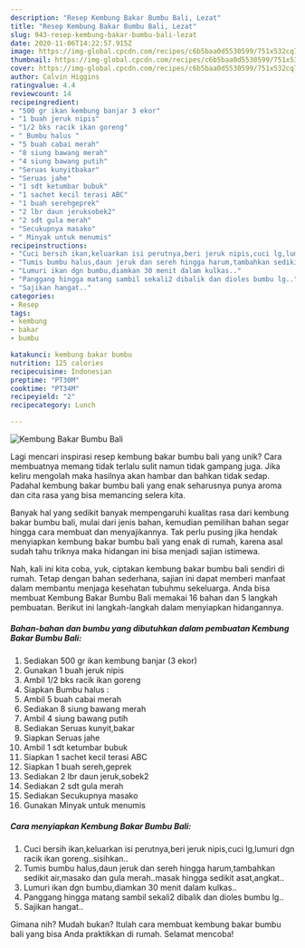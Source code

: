 ```yaml
---
description: "Resep Kembung Bakar Bumbu Bali, Lezat"
title: "Resep Kembung Bakar Bumbu Bali, Lezat"
slug: 943-resep-kembung-bakar-bumbu-bali-lezat
date: 2020-11-06T14:22:57.915Z
image: https://img-global.cpcdn.com/recipes/c6b5baa0d5530599/751x532cq70/kembung-bakar-bumbu-bali-foto-resep-utama.jpg
thumbnail: https://img-global.cpcdn.com/recipes/c6b5baa0d5530599/751x532cq70/kembung-bakar-bumbu-bali-foto-resep-utama.jpg
cover: https://img-global.cpcdn.com/recipes/c6b5baa0d5530599/751x532cq70/kembung-bakar-bumbu-bali-foto-resep-utama.jpg
author: Calvin Higgins
ratingvalue: 4.4
reviewcount: 14
recipeingredient:
- "500 gr ikan kembung banjar 3 ekor"
- "1 buah jeruk nipis"
- "1/2 bks racik ikan goreng"
- " Bumbu halus "
- "5 buah cabai merah"
- "8 siung bawang merah"
- "4 siung bawang putih"
- "Seruas kunyitbakar"
- "Seruas jahe"
- "1 sdt ketumbar bubuk"
- "1 sachet kecil terasi ABC"
- "1 buah serehgeprek"
- "2 lbr daun jeruksobek2"
- "2 sdt gula merah"
- "Secukupnya masako"
- " Minyak untuk menumis"
recipeinstructions:
- "Cuci bersih ikan,keluarkan isi perutnya,beri jeruk nipis,cuci lg,lumuri dgn racik ikan goreng..sisihkan.."
- "Tumis bumbu halus,daun jeruk dan sereh hingga harum,tambahkan sedikit air,masako dan gula merah..masak hingga sedikit asat,angkat.."
- "Lumuri ikan dgn bumbu,diamkan 30 menit dalam kulkas.."
- "Panggang hingga matang sambil sekali2 dibalik dan dioles bumbu lg.."
- "Sajikan hangat.."
categories:
- Resep
tags:
- kembung
- bakar
- bumbu

katakunci: kembung bakar bumbu 
nutrition: 125 calories
recipecuisine: Indonesian
preptime: "PT30M"
cooktime: "PT34M"
recipeyield: "2"
recipecategory: Lunch

---
```



![Kembung Bakar Bumbu Bali](https://img-global.cpcdn.com/recipes/c6b5baa0d5530599/751x532cq70/kembung-bakar-bumbu-bali-foto-resep-utama.jpg)

Lagi mencari inspirasi resep kembung bakar bumbu bali yang unik? Cara membuatnya memang tidak terlalu sulit namun tidak gampang juga. Jika keliru mengolah maka hasilnya akan hambar dan bahkan tidak sedap. Padahal kembung bakar bumbu bali yang enak seharusnya punya aroma dan cita rasa yang bisa memancing selera kita.



Banyak hal yang sedikit banyak mempengaruhi kualitas rasa dari kembung bakar bumbu bali, mulai dari jenis bahan, kemudian pemilihan bahan segar hingga cara membuat dan menyajikannya. Tak perlu pusing jika hendak menyiapkan kembung bakar bumbu bali yang enak di rumah, karena asal sudah tahu triknya maka hidangan ini bisa menjadi sajian istimewa.


Nah, kali ini kita coba, yuk, ciptakan kembung bakar bumbu bali sendiri di rumah. Tetap dengan bahan sederhana, sajian ini dapat memberi manfaat dalam membantu menjaga kesehatan tubuhmu sekeluarga. Anda bisa membuat Kembung Bakar Bumbu Bali memakai 16 bahan dan 5 langkah pembuatan. Berikut ini langkah-langkah dalam menyiapkan hidangannya.

<!--inarticleads1-->

##### Bahan-bahan dan bumbu yang dibutuhkan dalam pembuatan Kembung Bakar Bumbu Bali:

1. Sediakan 500 gr ikan kembung banjar (3 ekor)
1. Gunakan 1 buah jeruk nipis
1. Ambil 1/2 bks racik ikan goreng
1. Siapkan  Bumbu halus :
1. Ambil 5 buah cabai merah
1. Sediakan 8 siung bawang merah
1. Ambil 4 siung bawang putih
1. Sediakan Seruas kunyit,bakar
1. Siapkan Seruas jahe
1. Ambil 1 sdt ketumbar bubuk
1. Siapkan 1 sachet kecil terasi ABC
1. Siapkan 1 buah sereh,geprek
1. Sediakan 2 lbr daun jeruk,sobek2
1. Sediakan 2 sdt gula merah
1. Sediakan Secukupnya masako
1. Gunakan  Minyak untuk menumis




<!--inarticleads2-->

##### Cara menyiapkan Kembung Bakar Bumbu Bali:

1. Cuci bersih ikan,keluarkan isi perutnya,beri jeruk nipis,cuci lg,lumuri dgn racik ikan goreng..sisihkan..
1. Tumis bumbu halus,daun jeruk dan sereh hingga harum,tambahkan sedikit air,masako dan gula merah..masak hingga sedikit asat,angkat..
1. Lumuri ikan dgn bumbu,diamkan 30 menit dalam kulkas..
1. Panggang hingga matang sambil sekali2 dibalik dan dioles bumbu lg..
1. Sajikan hangat..




Gimana nih? Mudah bukan? Itulah cara membuat kembung bakar bumbu bali yang bisa Anda praktikkan di rumah. Selamat mencoba!
